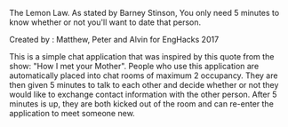 The Lemon Law. As stated by Barney Stinson, You only need 5 minutes to know whether or not you'll want to date that person.

Created by : Matthew, Peter and Alvin for EngHacks 2017

This is a simple chat application that was inspired by this quote from the show: "How I met your Mother". 
People who use this application are automatically placed into chat rooms of maximum 2 occupancy. They are then given
5 minutes to talk to each other and decide whether or not they would like to exchange contact information with the other person. After 5 minutes
is up, they are both kicked out of the room and can re-enter the application to meet someone new. 

